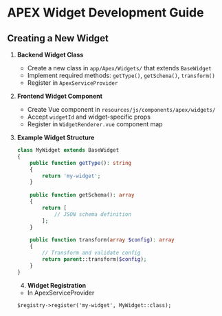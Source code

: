 # APEX Widget Development Guide

## Creating a New Widget

1. **Backend Widget Class**
   - Create a new class in `app/Apex/Widgets/` that extends `BaseWidget`
   - Implement required methods: `getType()`, `getSchema()`, `transform()`
   - Register in `ApexServiceProvider`

2. **Frontend Widget Component**
   - Create Vue component in `resources/js/components/apex/widgets/`
   - Accept `widgetId` and widget-specific props
   - Register in `WidgetRenderer.vue` component map

3. **Example Widget Structure**
   ```php
   class MyWidget extends BaseWidget
   {
       public function getType(): string
       {
           return 'my-widget';
       }
       
       public function getSchema(): array
       {
           return [
               // JSON schema definition
           ];
       }
       
       public function transform(array $config): array
       {
           // Transform and validate config
           return parent::transform($config);
       }
   }
   ```

   4. **Widget Registration**

   - In ApexServiceProvider
    ```
    $registry->register('my-widget', MyWidget::class);
    ```